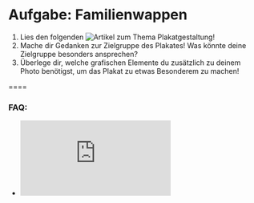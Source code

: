 Aufgabe: Familienwappen
====

1. Lies den folgenden ![Artikel](http://blog.martes.de/2011/07/08/plakatgestaltung/) zum Thema Plakatgestaltung!
2. Mache dir Gedanken zur Zielgruppe des Plakates! Was könnte deine Zielgruppe besonders ansprechen?
4. Überlege dir, welche grafischen Elemente du zusätzlich zu deinem Photo benötigst, um das Plakat zu etwas Besonderem zu machen!



====

### FAQ:
* ![Link zum FAQ](https://github.com/cartz/schule/blob/master/faq.md)